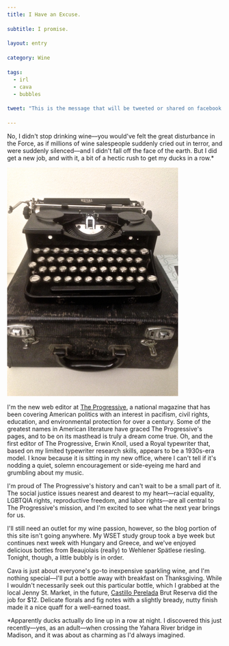 ```yaml
---
title: I Have an Excuse. 

subtitle: I promise.

layout: entry

category: Wine

tags:
  - irl
  - cava
  - bubbles

tweet: "This is the message that will be tweeted or shared on facebook. It should be enclosed in quotation marks for safety."

---
```


No, I didn't stop drinking wine––you would've felt the great disturbance in the Force, as if millions of wine salespeople suddenly cried out in terror, and were suddenly silenced––and I didn't fall off the face of the earth. But I did get a new job, and with it, a bit of a hectic rush to get my ducks in a row.*

![Antique typewriter](/photos/typewriter.jpg "Royal typewriter, circa 1930s")

I'm the new web editor at [The Progressive](http://www.progressive.org), a national magazine that has been covering American politics with an interest in pacifism, civil rights, education, and environmental protection for over a century. Some of the greatest names in American literature have graced The Progressive's pages, and to be on its masthead is truly a dream come true. Oh, and the first editor of The Progressive, Erwin Knoll, used a Royal typewriter that, based on my limited typewriter research skills, appears to be a 1930s-era model. I know because it is sitting in my new office, where I can't tell if it's nodding a quiet, solemn encouragement or side-eyeing me hard and grumbling about my music.

I'm proud of The Progressive's history and can't wait to be a small part of it. The social justice issues nearest and dearest to my heart––racial equality, LGBTQIA rights, reproductive freedom, and labor rights––are all central to The Progressive's mission, and I'm excited to see what the next year brings for us. 

I'll still need an outlet for my wine passion, however, so the blog portion of this site isn't going anywhere. My WSET study group took a bye week but continues next week with Hungary and Greece, and we've enjoyed delicious bottles from Beaujolais (really) to Wehlener Spätlese riesling. Tonight, though, a little bubbly is in order. 

Cava is just about everyone's go-to inexpensive sparkling wine, and I'm nothing special––I'll put a bottle away with breakfast on Thanksgiving. While I wouldn't necessarily seek out this particular bottle, which I grabbed at the local Jenny St. Market, in the future, [Castillo Perelada](http://www.perelada.com/en/) Brut Reserva did the job for $12. Delicate florals and fig notes with a slightly bready, nutty finish made it a nice quaff for a well-earned toast. 

*Apparently ducks actually do line up in a row at night. I discovered this just recently––yes, as an adult––when crossing the Yahara River bridge in Madison, and it was about as charming as I'd always imagined. 
